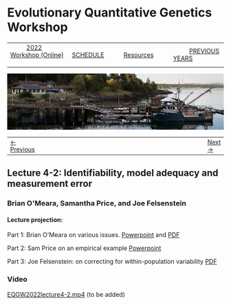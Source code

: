 
# Evolutionary Quantitative Genetics Workshop #

|        |        |        |    |
|--------|---------------------------------------------|--------------------|------------------------------------------|
| &nbsp;&nbsp;&nbsp;&nbsp;&nbsp;&nbsp;&nbsp;&nbsp;&nbsp; [2022 Workshop (Online)](/index.html) &nbsp;&nbsp;&nbsp;&nbsp;&nbsp;&nbsp;&nbsp;&nbsp;&nbsp; | &nbsp;&nbsp;&nbsp;&nbsp;&nbsp;&nbsp;&nbsp;&nbsp;&nbsp;&nbsp;&nbsp;&nbsp; [SCHEDULE](schedule.html) &nbsp;&nbsp;&nbsp;&nbsp;&nbsp;&nbsp;&nbsp;&nbsp;&nbsp; | &nbsp;&nbsp;&nbsp;&nbsp;&nbsp;&nbsp;&nbsp;&nbsp;&nbsp;&nbsp;&nbsp;&nbsp; [Resources](resources.html) &nbsp;&nbsp;&nbsp;&nbsp;&nbsp;&nbsp;&nbsp;&nbsp;&nbsp; | &nbsp;&nbsp;&nbsp;&nbsp;&nbsp;&nbsp;&nbsp;&nbsp;&nbsp; [PREVIOUS YEARS](previous.html) &nbsp;&nbsp;&nbsp;&nbsp;&nbsp;&nbsp; |


<div align="left">
<img src="/media/FHLimage2018b.jpg" alt="FHL waterfront in 2018">
</div>


<table><tr><td><a href="lecture4-1.html">&larr; Previous</a></td><td width="772">&nbsp;</td><td> <a href="exercise4-2.html">Next &rarr;</a></td></tr></table>


## Lecture 4-2:  Identifiability, model adequacy and measurement error ##

### Brian O'Meara, Samantha Price, and Joe Felsenstein ###
  
#### Lecture projection: ####

Part 1: Brian O'Meara on various issues. [Powerpoint](https://drive.google.com/file/d/1LbfDdpJoJppa3GYPLMDv9vjvJaCqvmRO/view?usp=sharing) and [PDF](https://drive.google.com/file/d/1nNrs-_1gUlu-XxbUXPAJxRYezVc0c-oV/view?usp=sharing) 

Part 2: Sam Price on an empirical example [Powerpoint](https://drive.google.com/file/d/1bGzZloLPmrxJXs0y0f5TepKHRUd5NtB3/view?usp=sharing)

Part 3: Joe Felsenstein: on correcting for within-population variability [PDF](https://drive.google.com/file/d/1k67l9lorUnyiy7b_8Q0u4YkxWKmEIL3W/view?usp=sharing)

### Video ###

[EQGW2022lecture4-2.mp4]() (to be added)
